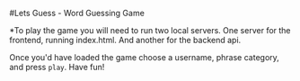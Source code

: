 #Lets Guess - Word Guessing Game

\*To play the game you will need to run two local servers. One server for the frontend, running index.html. And another for the backend api.

Once you'd have loaded the game choose a username, phrase category, and press `play`. Have fun!
